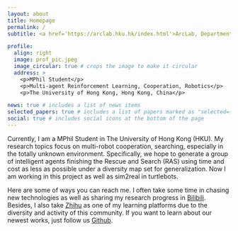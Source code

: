 ```yaml
---
layout: about
title: Homepage
permalink: /
subtitle: <a href='https://arclab.hku.hk/index.html'>ArcLab, Department of Mechanical Engineering, The University of Hong Kong</a>. myli0823@connect.hku.hk.

profile:
  align: right
  image: prof_pic.jpeg
  image_circular: true # crops the image to make it circular
  address: >
    <p>MPhil Student</p>
    <p>Multi-agent Reinforcement Learning, Cooperation, Robotics</p>
    <p>The University of Hong Kong, Hong Kong, China</p>

news: true # includes a list of news items
selected_papers: true # includes a list of papers marked as "selected={true}"
social: true # includes social icons at the bottom of the page
---
```


Currently, I am a MPhil Student in The University of Hong Kong (HKU). My research topics focus on multi-robot cooperation, searching, especially in the totally unknown environment. Specifically, we hope to generate a group of intelligent agents finishing the Rescue and Search (RAS) using time and cost as less as possible under a diversity map set for generalization. Now I am working in this project as well as sim2real in turtlebots.

Here are some of ways you can reach me. I often take some time in chasing new technologies as well as sharing my research progress in [Bilibili](https://space.bilibili.com/88950631/). Besides, I also take [Zhihu](https://www.zhihu.com/people/zhui-xun-ni-de-jiao-bu-56) as one of my learning platforms due to the diversity and activity of this community. If you want to learn about our newest works, just follow us [Github](https://github.com/MIINGYANG).
